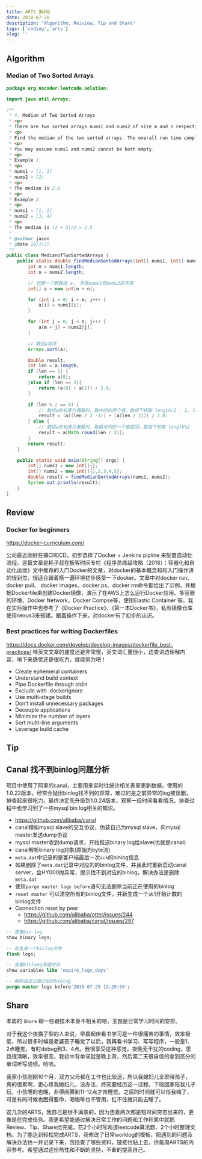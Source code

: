 ```yaml
---
title: ARTS 第4周
date: 2018-07-28
description: "Algorithm, Reiview, Tip and Share"
tags: ['coding','arts']
slug: ''
---
```


## Algorithm

### Median of Two Sorted Arrays

```java
package org.nocoder.leetcode.solution;

import java.util.Arrays;

/**
 * 4. Median of Two Sorted Arrays
 * <p>
 * There are two sorted arrays nums1 and nums2 of size m and n respectively.
 * <p>
 * Find the median of the two sorted arrays. The overall run time complexity should be O(log (m+n)).
 * <p>
 * You may assume nums1 and nums2 cannot be both empty.
 * <p>
 * Example 1:
 * <p>
 * nums1 = [1, 3]
 * nums2 = [2]
 * <p>
 * The median is 2.0
 * <p>
 * Example 2:
 * <p>
 * nums1 = [1, 2]
 * nums2 = [3, 4]
 * <p>
 * The median is (2 + 3)/2 = 2.5
 *
 * @author jason
 * @date 18/7/27.
 */
public class MedianofTwoSortedArrays {
    public static double findMedianSortedArrays(int[] nums1, int[] nums2) {
        int m = nums1.length;
        int n = nums2.length;

        // 创建一个新数组 a， 存放nums1和nums2的元素
        int[] a = new int[m + n];

        for (int i = 0; i < m; i++) {
            a[i] = nums1[i];
        }

        for (int j = 0; j < n; j++) {
            a[m + j] = nums2[j];
        }

        // 数组a排序
        Arrays.sort(a);

        double result;
        int len = a.length;
        if (len == 1) {
            return a[0];
        }else if (len == 2){
            return (a[0] + a[1]) / 2.0;
        }

        if (len % 2 == 0) {
            // 数组a的长度为偶数时，取中间的两个值，数组下标取 length/2 - 1, length/2
            result = (a[(len / 2 -1)] + (a[len / 2])) / 2.0;
        } else {
            // 数组a的长度为基数时，取最中间的一个值返回，数组下标取 length%2
            result = a[Math.round(len / 2)];
        }
        return result;
    }

    public static void main(String[] args) {
        int[] nums1 = new int[]{};
        int[] nums2 = new int[]{1,2,3,4,5};
        double result = findMedianSortedArrays(nums1, nums2);
        System.out.println(result);
    }
}

```

## Review

### Docker for beginners

https://docker-curriculum.com/

公司最近刚好在搞CI和CD，初步选择了Docker + Jenkins pipline 来配置自动化流程。这篇文章是耗子叔在极客时间专栏《程序员练级攻略（2018）：容器化和自动化运维》文中推荐的入门Docker的文章，对docker的基本概念和和入门操作讲的很到位，很适合跟着搭一遍环境初步感受一下docker。文章中对docker run、docker pull、 docker images、docker ps、docker rm命令都给出了示例，并根据Dockerfile来创建Docker镜像，演示了在AWS上怎么运行Docker应用、多容器的环境、Docker Network，Docker Compse等，使用Elastic Container 等。我在实际操作中也参考了《Docker Practice》、《第一本Docker书》，私有镜像仓库使用nexus3来搭建。跟着操作下来，对docker有了初步的认识。

### Best practices for writing Dockerfiles

https://docs.docker.com/develop/develop-images/dockerfile_best-practices/
啃英文文章的速度还是非常慢，英文词汇量很小，边查词边理解内容，啃下来感觉还是很吃力，继续努力吧！

- Create ephemeral containers
- Understand build context
- Pipe Dockerfile through stdin
- Exclude with .dockerignore
- Use multi-stage builds
- Don’t install unnecessary packages
- Decouple applications
- Minimize the number of layers
- Sort multi-line arguments
- Leverage build cache

## Tip

## Canal 找不到binlog问题分析

项目中使用了阿里的canal，主要用来实时往统计相关表里更新数据，使用的1.0.22版本，经常会抛出binlog找不到的异常，难过的是之前异常的log被误删，排查起来很吃力，最终决定先升级到1.0.24版本，观察一段时间看看情况。排查过程中也学习到了一些mysql bin log相关的知识。

- https://github.com/alibaba/canal
- canal模拟mysql slave的交互协议，伪装自己为mysql slave，向mysql master发送dump协议
- mysql master收到dump请求，开始推送binary log给slave(也就是canal)
- canal解析binary log对象(原始为byte流)
- `meta.dat`中记录的是客户端最后一次`ack`的binlog信息
- 如果删除了`meta.dat`记录中对应的的binlog文件，并且此时重新启动canal server，会HY000抛异常，提示找不到对应的binlog，解决办法是删除`meta.dat`
- 使用`purge master logs before`语句无法删除当前正在使用的binlog
- `reset master` 可以清空所有的binlog文件，并新生成一个从1开始计数的binlog文件
- Connection reset by peer
  - https://github.com/alibaba/otter/issues/244
  - https://github.com/alibaba/canal/issues/297

```sql
-- 查看bin log
show binary logs;

-- 新生成一个binlog文件
flush logs;

-- 查看binlong清理时间
show variables like 'expire_logs_days'

-- 删除指定日期之前的binlog
purge master logs before'2018-07-25 13:29:59';
```

## Share

本周的 `Share` 聊一些跟技术本身不相关的吧，主题是日常学习时间的安排。

对于我这个夜猫子型的人来说，早晨起床看书学习是一件很痛苦的事情，效率极低，所以很多时候是老婆孩子睡觉了以后，我再看书学习、写写程序，一般是1、2点睡觉，有时debug到3、4点。我很享受这种感觉，夜晚无干扰的coding，思路很清晰，效率很高，我初中背单词就是晚上背，然后第二天很自信的拿到高分的单词听写成绩，哈哈。

我家小孩刚刚10个月，双方父母都在工作也比较远，所以我媳妇儿全职带孩子，真的很累啊，更心疼我媳妇儿，没办法，终究要经历这一过程。下班回家陪我儿子玩，小孩睡的也晚，非得闹腾到11-12点才肯睡觉。之后的时间就可以任我嗨了，可是有的时候也困得要命，喝咖啡也不管用，扛不住就只能去睡了。

这几次的ARTS，我自己是很不满意的，因为连着两次都是短时间突击出来的，更像是在完成任务。我更希望能通过解决日常工作的问题和工作积累中就把Review、Tip、Share给完成，花2个小时写两道leetcode算法题、2个小时整理文档。为了能达到轻松完成ARTS，我修改了日常worklog的模板，把遇到的问题及解决办法也一并记录下来，包括查了哪些资料，链接也贴上去，供每周ARTS的内容参考。希望通过这份热忱和不断的坚持，不断的提高自己。
